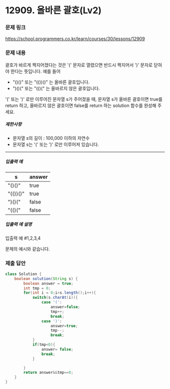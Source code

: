 # 12909. 올바른 괄호(Lv2)
### 문제 링크
https://school.programmers.co.kr/learn/courses/30/lessons/12909
### 문제 내용
괄호가 바르게 짝지어졌다는 것은 '(' 문자로 열렸으면 반드시 짝지어서 ')' 문자로 닫혀야 한다는 뜻입니다. 예를 들어

* "()()" 또는 "(())()" 는 올바른 괄호입니다.
* ")()(" 또는 "(()(" 는 올바르지 않은 괄호입니다.

'(' 또는 ')' 로만 이루어진 문자열 s가 주어졌을 때, 문자열 s가 올바른 괄호이면 true를 return 하고, 올바르지 않은 괄호이면 false를 return 하는 solution 함수를 완성해 주세요.

##### 제한사항

* 문자열 s의 길이 : 100,000 이하의 자연수
* 문자열 s는 '(' 또는 ')' 로만 이루어져 있습니다.

*** ** * ** ***

##### 입출력 예

|    s     | answer |
|----------|--------|
| "()()"   | true   |
| "(())()" | true   |
| ")()("   | false  |
| "(()("   | false  |

##### 입출력 예 설명

입출력 예 #1,2,3,4  

문제의 예시와 같습니다.

### 제출 답안
```java
class Solution {
    boolean solution(String s) {
        boolean answer = true;
        int tmp = 0;
        for(int i = 0;i<s.length();i++){
            switch(s.charAt(i)){
                case '(':
                    answer=false;
                    tmp++;
                    break;
                case ')':
                    answer=true;
                    tmp--;
                    break;
            }
            if(tmp<0){
                answer= false;
                break;
            }

        }
        return answer&&tmp==0;
    }
}
```
